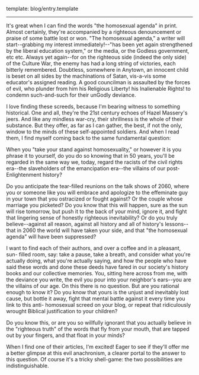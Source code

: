 template: blog/entry.template

---

It's great when I can find the words "the homosexual agenda" in print. Almost
certainly, they're accompanied by a righteous denouncement or praise of some
battle lost or won. "The homosexual agenda," a writer will start--grabbing my
interest immediately!--"has been yet again strengthened by the liberal
education system," or the media, or the Godless government, etc etc. Always yet
again--for on the righteous side (indeed the only side) of the Culture War, the
enemy has had a long string of victories, each bitterly remembered. Doubtless,
somewhere in Anytown, an innocent child is beset on all sides by the
machinations of Satan, vis-a-vis some educator's assigned reading. A good
councilman is assaulted by the forces of evil, who plunder from him his
Religious Liberty! his Inalienable Rights! to condemn such-and-such for their
unGodly deviance.

I love finding these screeds, because I'm bearing witness to something
historical. One and all, they're the 21st century echoes of Hazel Massery's
jeers. And like any mindless war-cry, their shrillness is the whole of their
substance. But they offer, as far as I can gather, the best, if not the only,
window to the minds of these self-appointed soldiers. And when I read them, I
find myself coming back to the same fundamental question:

When you "take your stand against homosexuality," or however it is you phrase it
to yourself, do you do so knowing that in 50 years, you'll be regarded in the
same way we, today, regard the racists of the civil rights era--the
slaveholders of the emancipation era--the villains of our post-Enlightenment
history?

Do you anticipate the tear-filled reunions on the talk shows of 2060, where you
or someone like you will embrace and apologize to the effeminate guy in your
town that you ostracized or fought against? Or the couple whose marriage you
picketed? Do you know that this will happen, sure as the sun will rise tomorrow,
but push it to the back of your mind, ignore it, and fight that lingering sense
of honestly righteous inevitability? Or do you truly believe--against all
reason, against all history and all of history's lessons--that in 2060 the
world will have taken your side, and that "the homosexual agenda" will have been
suppressed?

I want to find each of their authors, and over a coffee and in a pleasant, sun-
filled room, say: take a pause, take a breath, and consider what you're actually
doing, what you're actually saying, and how the people who have said these words
and done these deeds have fared in our society's history books and our
collective memories. You, sitting here across from me, with the deviance you
write, the evil you pour into your neighbor's ears--you are the villains of
our age. On this there is no question. But are you rational enough to know it?
Do you know that yours is the unjust and inevitably lost cause, but bottle it
away, fight that mental battle against it every time you link to this anti-
homosexual screed on your blog, or repeat that ridiculously wrought Biblical
justification to your children?

Do you know this, or are you so willfully ignorant that you actually believe in
the "righteous truth" of the words that fly from your mouth, that are tapped out
by your fingers, and that float in your minds?

When I find one of their articles, I'm excited! Eager to see if they'll offer me
a better glimpse at this evil anachronism, a clearer portal to the answer to
this question. Of course it's a tricky shell-game: the two possibilities are
indistinguishable.
